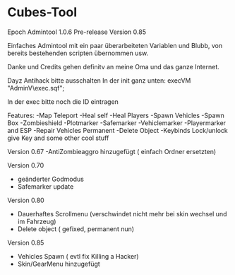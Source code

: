 # Cubes-Tool
Epoch Admintool 1.0.6 Pre-release Version 0.85

Einfaches Admintool mit ein paar überarbeiteten Variablen und Blubb, von bereits bestehenden scripten übernommen usw.


Danke und Credits gehen definitv an meine Oma und das ganze Internet.

Dayz Antihack bitte ausschalten
In der init ganz unten:
execVM "AdminV\exec.sqf";

In der exec bitte noch die ID eintragen

Features:
-Map Teleport
-Heal self
-Heal Players
-Spawn Vehicles
-Spawn Box
-Zombieshield
-Plotmarker
-Safemarker
-Vehiclemarker
-Playermarker and ESP
-Repair Vehicles Permanent
-Delete Object
-Keybinds Lock/unlock give Key
and some other cool stuff

Version 0.67
-AntiZombieaggro hinzugefügt ( einfach Ordner ersetzten)

Version 0.70
- geänderter Godmodus
- Safemarker update

Version 0.80
- Dauerhaftes Scrollmenu (verschwindet nicht mehr bei skin wechsel und im Fahrzeug)
- Delete object ( gefixed, permanent nun)

Version 0.85
- Vehicles Spawn ( evtl fix Killing a Hacker)
- Skin/GearMenu hinzugefügt 
